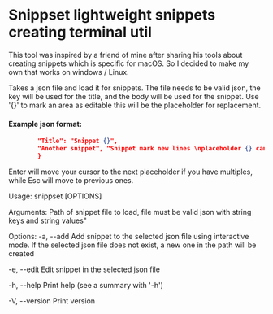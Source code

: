# Snippset lightweight snippets creating terminal util

This tool was inspired by a friend of mine after sharing his tools about creating snippets which is specific for macOS. So I decided to make my own that works on windows / Linux.

Takes a json file and load it for snippets. The file needs to be valid json, the key will be used for the title, and the body will be used for the snippet. Use '{}' to mark an area as editable this will be the placeholder for replacement.

#### Example json format:
```json {
        "Title": "Snippet {}",
        "Another snippet", "Snippet mark new lines \nplaceholder {} can have multiple {} placeholders"
        }
```

Enter will move your cursor to the next placeholder if you have multiples, while Esc will move to previous ones.

Usage: snippset [OPTIONS] <PATH>

Arguments:
  <PATH>
          Path of snippet file to load, file must be valid json with string keys and string values"

Options:
  -a, --add
          Add snippet to the selected json file using interactive mode. If the selected json file does not exist, a new one in the path will be created

  -e, --edit
          Edit snippet in the selected json file

  -h, --help
          Print help (see a summary with '-h')

  -V, --version
          Print version

